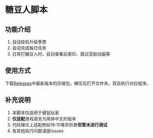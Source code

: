 # 糖豆人脚本
## 功能介绍
1. 自动挂机升级季票
2. 自动完成每日任务
3. 日常打糖豆人时，自动查看玩家ID、跳过奖励动画等
## 使用方式
下载[Releases](https://github.com/hzwei2017/FallGuys-FamePass/releases)中最新版本的压缩包，解压后打开文件夹，双击执行对应程序。
## 补充说明
1. 本脚本仅适用于键鼠玩家
2. **仅适配**游戏语言为简体中文的版本
3. 代码理论上适配例如16:10等异形屏**但暂未进行测试**
4. 有其他执行问题请提Issues
